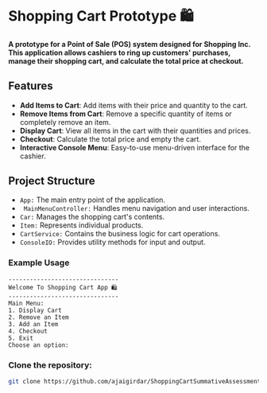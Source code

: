 # Shopping Cart Prototype 🛍

#### A prototype for a Point of Sale (POS) system designed for Shopping Inc. This application allows cashiers to ring up customers' purchases, manage their shopping cart, and calculate the total price at checkout.

## Features
- **Add Items to Cart**: Add items with their price and quantity to the cart.
- **Remove Items from Cart**: Remove a specific quantity of items or completely remove an item.
- **Display Cart**: View all items in the cart with their quantities and prices.
- **Checkout**: Calculate the total price and empty the cart.
- **Interactive Console Menu**: Easy-to-use menu-driven interface for the cashier.

## Project Structure
- `App:` The main entry point of the application.
- ` MainMenuController:` Handles menu navigation and user interactions.
- `Car:` Manages the shopping cart's contents.
- `Item:` Represents individual products.
- `CartService:` Contains the business logic for cart operations.
- `ConsoleIO:` Provides utility methods for input and output.

### Example Usage
```
-------------------------------
Welcome To Shopping Cart App 🛍️
-------------------------------
Main Menu:
1. Display Cart
2. Remove an Item
3. Add an Item
4. Checkout
5. Exit
Choose an option:
```
### Clone the repository:
   ```sh
   git clone https://github.com/ajaigirdar/ShoppingCartSummativeAssessment.git 
   ```








